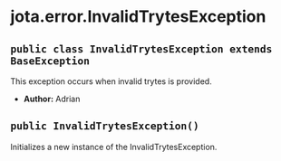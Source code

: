 # jota.error.InvalidTrytesException

## `public class InvalidTrytesException extends BaseException`

This exception occurs when invalid trytes is provided.

 * **Author:** Adrian

## `public InvalidTrytesException()`

Initializes a new instance of the InvalidTrytesException.
